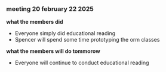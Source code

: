 ### meeting 20 february 22 2025
**what the members did**
- Everyone simply did educational reading
- Spencer will spend some time prototyping the orm classes

**what the members will do tommorow**
- Everyone will continue to conduct educational reading

